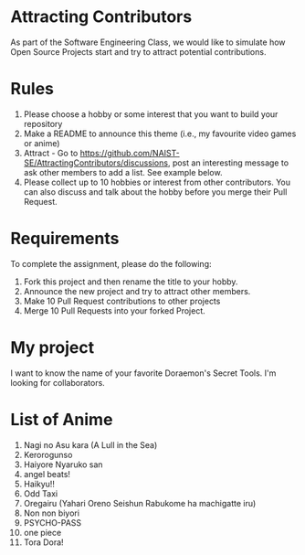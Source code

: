 # Attracting Contributors
As part of the Software Engineering Class, we would like to simulate how Open Source Projects start and try to attract potential contributions.

# Rules

1. Please choose a hobby or some interest that you want to build your repository
2. Make a README to announce this theme (i.e., my favourite video games or anime)
3. Attract - Go to https://github.com/NAIST-SE/AttractingContributors/discussions, post an interesting message to ask other members to add a list. See example below.
4. Please collect up to 10 hobbies or interest from other contributors. You can also discuss and talk about the hobby before you merge their Pull Request.

# Requirements
To complete the assignment, please do the following:
1. Fork this project and then rename the title to your hobby. 
2. Announce the new project and try to attract other members.
3. Make 10 Pull Request contributions to other projects
4. Merge 10 Pull Requests into your forked Project.

# My project
I want to know the name of your favorite Doraemon's Secret Tools. I'm looking for collaborators.

# List of Anime
1. Nagi no Asu kara (A Lull in the Sea)
2. Kerorogunso
3. Haiyore Nyaruko san
4. angel beats!
5. Haikyu!!
6. Odd Taxi
7. Oregairu (Yahari Oreno Seishun Rabukome ha machigatte iru)
8. Non non biyori
9. PSYCHO-PASS
10. one piece
11. Tora Dora!